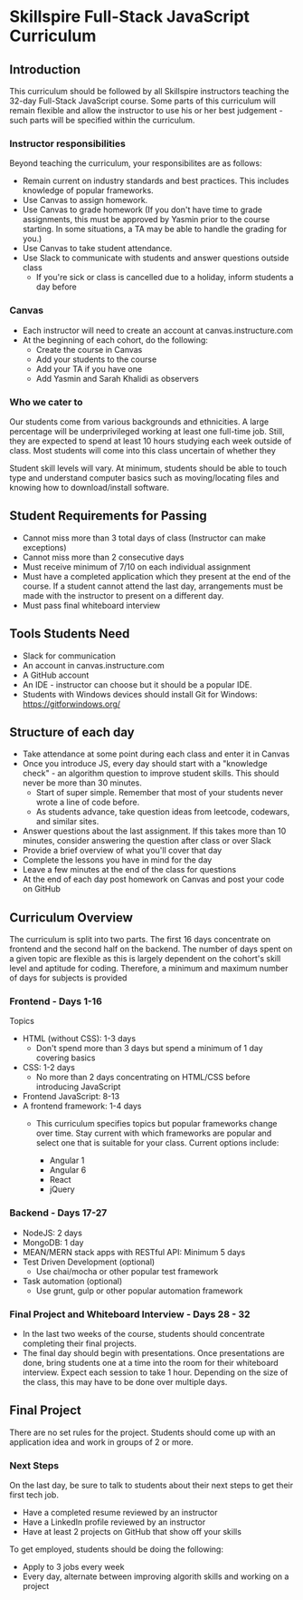 # Skillspire Full-Stack JavaScript Curriculum

## Introduction

This curriculum should be followed by all Skillspire instructors teaching the 32-day Full-Stack JavaScript course. Some parts of this curriculum will remain flexible and allow the instructor to use his or her best judgement - such parts will be specified within the curriculum.  

### Instructor responsibilities

Beyond teaching the curriculum, your responsibilites are as follows:

* Remain current on industry standards and best practices. This includes knowledge of popular frameworks.
* Use Canvas to assign homework.
* Use Canvas to grade homework (If you don't have time to grade assignments, this must be approved by Yasmin prior to the course starting. In some situations, a TA may be able to handle the grading for you.)
* Use Canvas to take student attendance.
* Use Slack to communicate with students and answer questions outside class
	* If you're sick or class is cancelled due to a holiday, inform students a day 	before


### Canvas
* Each instructor will need to create an account at canvas.instructure.com
* At the beginning of each cohort, do the following:
	* Create the course in Canvas
	* Add your students to the course
	* Add your TA if you have one
	* Add Yasmin and Sarah Khalidi as observers

### Who we cater to
Our students come from various backgrounds and ethnicities. A large percentage will be underprivileged working at least one full-time job. Still, they are expected to spend at least 10 hours studying each week outside of class. Most students will come into this class uncertain of whether they 

Student skill levels will vary. At minimum, students should be able to touch type and understand computer basics such as moving/locating files and knowing how to download/install software. 

## Student Requirements for Passing

* Cannot miss more than 3 total days of class (Instructor can make exceptions)
* Cannot miss more than 2 consecutive days
* Must receive minimum of 7/10 on each individual assignment
* Must have a completed application which they present at the end of the course. If a student cannot attend the last day, arrangements must be made with the instructor to present on a different day.
* Must pass final whiteboard interview

## Tools Students Need

* Slack for communication
* An account in canvas.instructure.com
* A GitHub account
* An IDE - instructor can choose but it should be a popular IDE.
* Students with Windows devices should install Git for Windows: https://gitforwindows.org/

## Structure of each day
* Take attendance at some point during each class and enter it in Canvas
* Once you introduce JS, every day should start with a "knowledge check" - an algorithm question to improve student skills. This should never be more than 30 minutes. 
	* Start of super simple. Remember that most of your students never wrote a line of code before.
	* As students advance, take question ideas from leetcode, codewars, and similar sites.
* Answer questions about the last assignment. If this takes more than 10 minutes, consider answering the question after class or over Slack
* Provide a brief overview of what you'll cover that day 
* Complete the lessons you have in mind for the day
* Leave a few minutes at the end of the class for questions
* At the end of each day post homework on Canvas and post your code on GitHub

## Curriculum Overview

The curriculum is split into two parts. The first 16 days concentrate on frontend and the second half on the backend. The number of days spent on a given topic are flexible as this is largely dependent on the cohort's skill level and aptitude for coding. Therefore, a minimum and maximum number of days for subjects is provided

### Frontend - Days 1-16

Topics 

* HTML (without CSS): 1-3 days
	* Don't spend more than 3 days but spend a minimum of 1 day covering basics
* CSS: 1-2 days
	* No more than 2 days concentrating on HTML/CSS before introducing JavaScript
* Frontend JavaScript: 8-13
* A frontend framework: 1-4 days
	* This curriculum specifies topics but popular frameworks change over time. Stay current with which frameworks are popular and select one that is suitable for your class. Current options include:

		* Angular 1
		* Angular 6
		* React
		* jQuery

### Backend - Days 17-27

* NodeJS: 2 days
* MongoDB: 1 day
* MEAN/MERN stack apps with RESTful API: Minimum 5 days
* Test Driven Development (optional)
	* Use chai/mocha or other popular test framework
* Task automation (optional)
	* Use grunt, gulp or other popular automation framework

### Final Project and Whiteboard Interview - Days 28 - 32

* In the last two weeks of the course, students should concentrate completing their final projects.
* The final day should begin with presentations. Once presentations are done, bring students one at a time into the room for their whiteboard interview. Expect each session to take 1 hour. Depending on the size of the class, this may have to be done over multiple days.


## Final Project
There are no set rules for the project. Students should come up with an application idea and work in groups of 2 or more.

### Next Steps

On the last day, be sure to talk to students about their next steps to get their first tech job. 

* Have a completed resume reviewed by an instructor
* Have a LinkedIn profile reviewed by an instructor
* Have at least 2 projects on GitHub that show off your skills

To get employed, students should be doing the following:

* Apply to 3 jobs every week
* Every day, alternate between improving algorith skills and working on a project